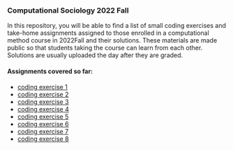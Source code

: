 ### Computational Sociology 2022 Fall 

In this repository, you will be able to find a list of small coding exercises and take-home assignments 
assigned to those enrolled in a computational method course in 2022Fall and their solutions. These materials are made public so that students taking the course can learn from each other. Solutions are usually uploaded the day after they are graded. 

#### Assignments covered so far:

* [coding exercise 1](https://github.com/ruilinchen/compsoc_2022fall/tree/main/exercise1)
* [coding exercise 2](https://github.com/ruilinchen/compsoc_2022fall/tree/main/exercise2)
* [coding exercise 3](https://github.com/ruilinchen/compsoc_2022fall/tree/main/exercise3)
* [coding exercise 4](https://github.com/ruilinchen/compsoc_2022fall/tree/main/exercise4)
* [coding exercise 5](https://github.com/ruilinchen/compsoc_2022fall/tree/main/exercise5)
* [coding exercise 6](https://github.com/ruilinchen/compsoc_2022fall/tree/main/exercise6)
* [coding exercise 7](https://github.com/ruilinchen/compsoc_2022fall/tree/main/exercise7)
* [coding exercise 8](https://github.com/ruilinchen/compsoc_2022fall/tree/main/exercise8)






